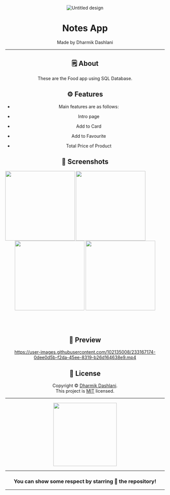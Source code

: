 <div align="center">


![Untitled design](https://user-images.githubusercontent.com/102135008/233164766-b4c5be6e-3954-44cf-9639-d99a44ccd0bc.png)

# **Notes App**
Made by Dharmik Dashlani

---


## 🗒 About

These are the Food app using SQL Database.

## ⚙️ Features

- Main features are as follows:

 - Intro page
 - Add to Card
 - Add to Favourite
 - Total Price of Product
    
## 📲 Screenshots

<img align="left" src="https://user-images.githubusercontent.com/102135008/233165644-ea98d70d-5923-46ee-a694-162607921d4e.jpg" width="220px">
<img align="left" src="https://user-images.githubusercontent.com/102135008/233165642-80c1dd2a-bee2-441b-8c31-3416c74dff9a.jpg" width="220px">
<img  src="https://user-images.githubusercontent.com/102135008/233165636-fc899223-5bf9-4543-8796-e484fba32014.jpg" width="220px">
<img  src="https://user-images.githubusercontent.com/102135008/233165630-bc0a16ca-816f-4318-941a-8d9e52dec366.jpg" width="220px">


<br><br>

## 📲 Preview



https://user-images.githubusercontent.com/102135008/233167174-0dee0d5b-f2da-45ee-8319-b26d164638e9.mp4


## 📝 License

Copyright © [Dharmik Dashlani](https://github.com/dharmikdashlani). <br>
This project is [MIT](License.md) licensed.

---
<div align="center">

<img src="https://user-images.githubusercontent.com/102135008/233168138-de027c80-0488-4780-b43c-1715efe5e339.png" width="200px" height="200px">
  
---
### You can show some respect by starring 🌟 the repository!
---

</div>
